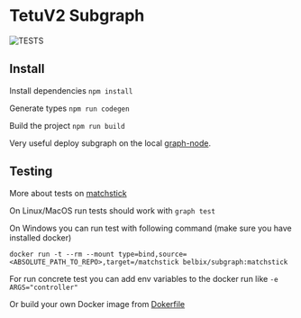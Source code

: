 # TetuV2 Subgraph
![TESTS](https://github.com/tetu-io/tetu-v2-subgraph/actions/workflows/test.yml/badge.svg)


## Install

Install dependencies `npm install`

Generate types `npm run codegen`

Build the project `npm run build`

Very useful deploy subgraph on the local [graph-node](https://github.com/graphprotocol/graph-node).


## Testing

More about tests on [matchstick](https://thegraph.com/docs/en/developer/matchstick/)

On Linux/MacOS run tests should work with `graph test`

On Windows you can run test with following command (make sure you have installed docker)

`docker run -t --rm --mount type=bind,source=<ABSOLUTE_PATH_TO_REPO>,target=/matchstick belbix/subgraph:matchstick`

For run concrete test you can add env variables to the docker run like `-e ARGS="controller"`

Or build your own Docker image from [Dokerfile](./Dockerfile)
